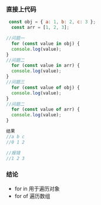 ### 直接上代码

```js
 const obj = { a: 1, b: 2, c: 3 };
  const arr = [1, 2, 3];

//问题一
  for (const value in obj) {
  console.log(value);
} 
//问题二
  for (const value in arr) {
  console.log(value);
}
//问题三
  for (const value of obj) {
  console.log(value);
} 
//问题二
  for (const value of arr) {
  console.log(value);
}

结果
//a b c
//0 1 2

//报错
//1 2 3
```

### 结论

- for in 用于遍历对象
- for of 遍历数组